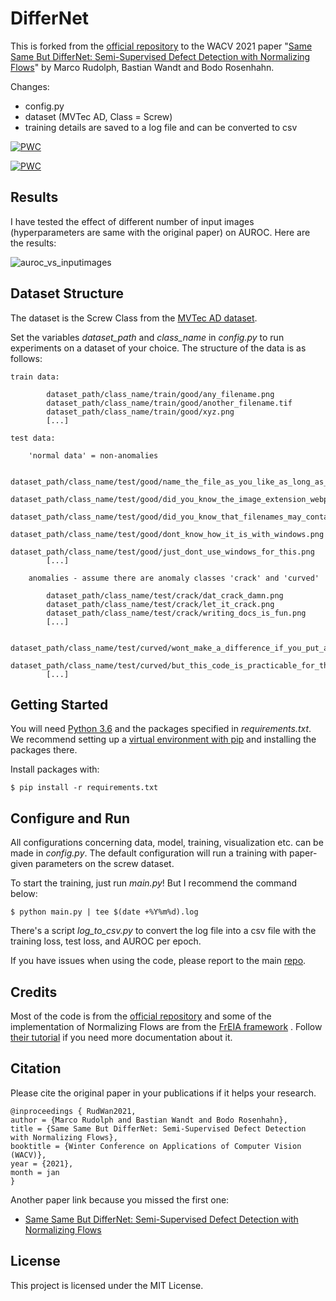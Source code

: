 # DifferNet

This is forked from the [official repository](https://github.com/marco-rudolph/differnet) to the WACV 2021 paper "[Same Same But DifferNet: Semi-Supervised Defect Detection with Normalizing Flows](https://arxiv.org/abs/2008.12577)" by Marco Rudolph, Bastian Wandt and Bodo Rosenhahn.

Changes:
* config.py
* dataset (MVTec AD, Class = Screw)
* training details are saved to a log file and can be converted to csv

[![PWC](https://user-images.githubusercontent.com/4096485/86174097-b56b9000-bb29-11ea-9240-c17f6bacfc34.png)](https://colab.research.google.com/drive/1rEC1wuIoffuZ9ijXq2-cyakQeGL_pGQD?usp=sharing)


[![PWC](https://img.shields.io/endpoint.svg?url=https://paperswithcode.com/badge/same-same-but-differnet-semi-supervised/anomaly-detection-on-mvtec-ad)](https://paperswithcode.com/sota/anomaly-detection-on-mvtec-ad?p=same-same-but-differnet-semi-supervised)


## Results

I have tested the effect of different number of input images (hyperparameters are same with the original paper) on AUROC. Here are the results:

![auroc_vs_inputimages](https://user-images.githubusercontent.com/47623790/140013160-b1505af0-8a0d-485f-abc0-dccdb15fa1ba.png)


## Dataset Structure

The dataset is the Screw Class from the [MVTec AD dataset](https://www.mvtec.com/company/research/datasets/mvtec-ad).

Set the variables _dataset_path_ and _class_name_ in _config.py_ to run experiments on a dataset of your choice. The structure of the data is as follows:

``` 
train data:

        dataset_path/class_name/train/good/any_filename.png
        dataset_path/class_name/train/good/another_filename.tif
        dataset_path/class_name/train/good/xyz.png
        [...]

test data:

    'normal data' = non-anomalies

        dataset_path/class_name/test/good/name_the_file_as_you_like_as_long_as_there_is_an_image_extension.webp
        dataset_path/class_name/test/good/did_you_know_the_image_extension_webp?.png
        dataset_path/class_name/test/good/did_you_know_that_filenames_may_contain_question_marks????.png
        dataset_path/class_name/test/good/dont_know_how_it_is_with_windows.png
        dataset_path/class_name/test/good/just_dont_use_windows_for_this.png
        [...]

    anomalies - assume there are anomaly classes 'crack' and 'curved'

        dataset_path/class_name/test/crack/dat_crack_damn.png
        dataset_path/class_name/test/crack/let_it_crack.png
        dataset_path/class_name/test/crack/writing_docs_is_fun.png
        [...]

        dataset_path/class_name/test/curved/wont_make_a_difference_if_you_put_all_anomalies_in_one_class.png
        dataset_path/class_name/test/curved/but_this_code_is_practicable_for_the_mvtec_dataset.png
        [...]
``` 

## Getting Started

You will need [Python 3.6](https://www.python.org/downloads) and the packages specified in _requirements.txt_.
We recommend setting up a [virtual environment with pip](https://packaging.python.org/guides/installing-using-pip-and-virtual-environments/)
and installing the packages there.

Install packages with:

```
$ pip install -r requirements.txt
```

## Configure and Run

All configurations concerning data, model, training, visualization etc. can be made in _config.py_. The default configuration will run a training with paper-given parameters on the screw dataset. 

To start the training, just run _main.py_! But I recommend the command below:

```
$ python main.py | tee $(date +%Y%m%d).log
```

There's a script _log_to_csv.py_ to convert the log file into a csv file with the training loss, test loss, and AUROC per epoch. 

If you have issues when using the code, please report to the main [repo](https://github.com/marco-rudolph/differnet).


## Credits

Most of the code is from the  [official repository](https://github.com/marco-rudolph/differnet) and some of the implementation of Normalizing Flows are from the [FrEIA framework](https://github.com/VLL-HD/FrEIA) . Follow [their tutorial](https://github.com/VLL-HD/FrEIA) if you need more documentation about it.


## Citation
Please cite the original paper in your publications if it helps your research.

    @inproceedings { RudWan2021,
    author = {Marco Rudolph and Bastian Wandt and Bodo Rosenhahn},
    title = {Same Same But DifferNet: Semi-Supervised Defect Detection with Normalizing Flows},
    booktitle = {Winter Conference on Applications of Computer Vision (WACV)},
    year = {2021},
    month = jan
    }
    
Another paper link because you missed the first one:

* [Same Same But DifferNet: Semi-Supervised Defect Detection with Normalizing Flows](
https://arxiv.org/abs/2008.12577)


## License

This project is licensed under the MIT License.

 
